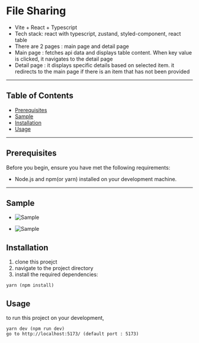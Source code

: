 # File Sharing

-   Vite + React + Typescript
-   Tech stack: react with typescript, zustand, styled-component, react table
-   There are 2 pages : main page and detail page
-   Main page : fetches api data and displays table content. When key value is clicked, it navigates to the detail page
-   Detail page : it displays specific details based on selected item. it redirects to the main page if there is an item that has not been provided

---

## Table of Contents

-   [Prerequisites](#prerequisites)
-   [Sample](#sample)
-   [Installation](#installation)
-   [Usage](#usage)

---

## Prerequisites[](#prerequisites)

Before you begin, ensure you have met the following requirements:

-   Node.js and npm(or yarn) installed on your development machine.

---

## Sample[](#sample)

-   ![Sample](https://drive.google.com/uc?export=view&id=1RRRSRfd_LLu7flSC1R-mOVoHNhH8smdp)

-   ![Sample](https://drive.google.com/uc?export=view&id=1LYrRDyxn0dPYmz7jnoJIsHWUSLIdfk10)

## Installation[](#installation)

1. clone this proejct
2. navigate to the project directory
3. install the required dependencies:

```
yarn (npm install)
```

## Usage[](#usage)

to run this project on your development,

```
yarn dev (npm run dev)
go to http://localhost:5173/ (default port : 5173)
```
